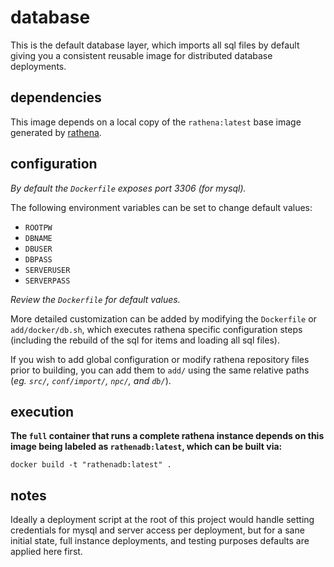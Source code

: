 
# database

This is the default database layer, which imports all sql files by default giving you a consistent reusable image for distributed database deployments.


## dependencies

This image depends on a local copy of the `rathena:latest` base image generated by [rathena](../rathena/).


## configuration

_By default the `Dockerfile` exposes port 3306 (for mysql)._

The following environment variables can be set to change default values:

- `ROOTPW`
- `DBNAME`
- `DBUSER`
- `DBPASS`
- `SERVERUSER`
- `SERVERPASS`

_Review the `Dockerfile` for default values._

More detailed customization can be added by modifying the `Dockerfile` or `add/docker/db.sh`, which executes rathena specific configuration steps (including the rebuild of the sql for items and loading all sql files).

If you wish to add global configuration or modify rathena repository files prior to building, you can add them to `add/` using the same relative paths (_eg. `src/`, `conf/import/`, `npc/`, and `db/`_).


## execution

**The `full` container that runs a complete rathena instance depends on this image being labeled as `rathenadb:latest`, which can be built via:**

	docker build -t "rathenadb:latest" .


## notes

Ideally a deployment script at the root of this project would handle setting credentials for mysql and server access per deployment, but for a sane initial state, full instance deployments, and testing purposes defaults are applied here first.
